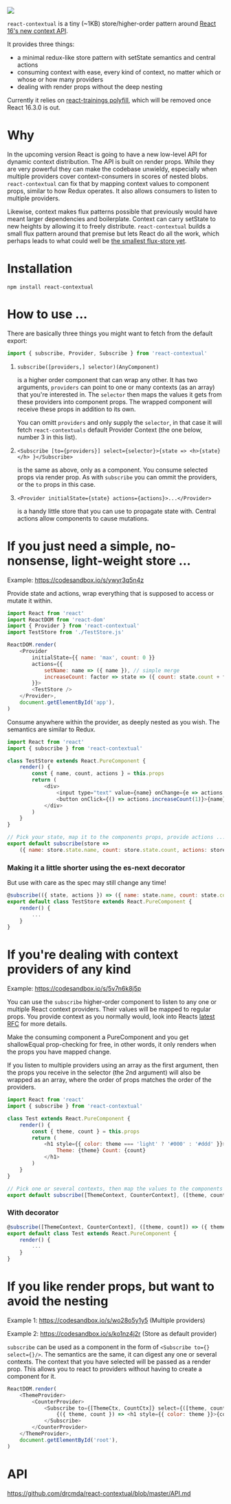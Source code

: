 ![](contextual.jpg)

`react-contextual` is a tiny (~1KB) store/higher-order pattern around [React 16's new context API](https://github.com/acdlite/rfcs/blob/new-version-of-context/text/0000-new-version-of-context.md).

It provides three things:

* a minimal redux-like store pattern with setState semantics and central actions
* consuming context with ease, every kind of context, no matter which or whose or how many providers
* dealing with render props without the deep nesting

Currently it relies on [react-trainings polyfill](https://github.com/ReactTraining/react-broadcast/tree/next), which will be removed once React 16.3.0 is out.

# Why

In the upcoming version React is going to have a new low-level API for dynamic context distribution. The API is built on render props. While they are very powerful they can make the codebase unwieldy, especially when multiple providers cover context-consumers in scores of nested blobs. `react-contextual` can fix that by mapping context values to component props, similar to how Redux operates. It also allows consumers to listen to multiple providers.

Likewise, context makes flux patterns possible that previously would have meant larger dependencies and boilerplate. Context can carry setState to new heights by allowing it to freely distribute. `react-contextual` builds a small flux pattern around that premise but lets React do all the work, which perhaps leads to what could well be [the smallest flux-store yet](https://github.com/drcmda/react-contextual/blob/master/src/store.js).

# Installation

    npm install react-contextual

# How to use ...

There are basically three things you might want to fetch from the default export:

```js
import { subscribe, Provider, Subscribe } from 'react-contextual'
```

1. `subscribe([providers,] selector)(AnyComponent)`

   is a higher order component that can wrap any other. It has two arguments, `providers` can point to one or many contexts (as an array) that you're interested in. The `selector` then maps the values it gets from these providers into component props. The wrapped component will receive these props in addition to its own. 
   
   You can omitt `providers` and only supply the `selector`, in that case it will fetch `react-contextuals` default Provider Context (the one below, number 3 in this list).

2. `<Subscribe [to={providers}] select={selector}>{state => <h>{state}</h> }</Subscribe>`

   is the same as above, only as a component. You consume selected props via render prop. As with `subscribe` you can ommit the providers, or the `to` props in this case.

3. `<Provider initialState={state} actions={actions}>...</Provider>`

   is a handy little store that you can use to propagate state with. Central actions allow components to cause mutations.

# If you just need a simple, no-nonsense, light-weight store ...

Example: https://codesandbox.io/s/ywyr3q5n4z

Provide state and actions, wrap everything that is supposed to access or mutate it within.

```js
import React from 'react'
import ReactDOM from 'react-dom'
import { Provider } from 'react-contextual'
import TestStore from './TestStore.js'

ReactDOM.render(
    <Provider
        initialState={{ name: 'max', count: 0 }}
        actions={{
            setName: name => ({ name }), // simple merge
            increaseCount: factor => state => ({ count: state.count + factor }), // functional merge
        }}>
        <TestStore />
    </Provider>,
    document.getElementById('app'),
)
```

Consume anywhere within the provider, as deeply nested as you wish. The semantics are similar to Redux.

```js
import React from 'react'
import { subscribe } from 'react-contextual'

class TestStore extends React.PureComponent {
    render() {
        const { name, count, actions } = this.props
        return (
            <div>
                <input type="text" value={name} onChange={e => actions.setName(e.target.value)} />
                <button onClick={() => actions.increaseCount(1)}>{name}: {count}</button>
            </div>
        )
    }
}

// Pick your state, map it to the components props, provide actions ...
export default subscribe(store => 
    ({ name: store.state.name, count: store.state.count, actions: store.actions }))(TestStore)
```

### Making it a little shorter using the es-next decorator

But use with care as the spec may still change any time!

```js
@subscribe(({ state, actions }) => ({ name: state.name, count: state.count, actions }))
export default class TestStore extends React.PureComponent {
    render() {
        ...
    }
}
```

# If you're dealing with context providers of any kind

Example: https://codesandbox.io/s/5v7n6k8j5p

You can use the `subscribe` higher-order component to listen to any one or multiple React context providers. Their values will be mapped to regular props. You provide context as you normally would, look into Reacts [latest RFC](https://github.com/acdlite/rfcs/blob/new-version-of-context/text/0000-new-version-of-context.md) for more details.

Make the consuming component a PureComponent and you get shallowEqual prop-checking for free, in other words, it only renders when the props you have mapped change.

If you listen to multiple providers using an array as the first argument, then the props you receive in the selector (the 2nd argument) will also be wrapped as an array, where the order of props matches the order of the providers. 

```js
import React from 'react'
import { subscribe } from 'react-contextual'

class Test extends React.PureComponent {
    render() {
        const { theme, count } = this.props
        return (
            <h1 style={{ color: theme === 'light' ? '#000' : '#ddd' }}>
                Theme: {theme} Count: {count}
            </h1>
        )
    }
}

// Pick one or several contexts, then map the values to the components props ...
export default subscribe([ThemeContext, CounterContext], ([theme, count]) => ({ theme, count }))(Test)
```

### With decorator

```js
@subscribe([ThemeContext, CounterContext], ([theme, count]) => ({ theme, count }))
export default class Test extends React.PureComponent {
    render() {
        ...
    }
}
```

# If you like render props, but want to avoid the nesting

Example 1: https://codesandbox.io/s/wo28o5y1y5 (Multiple providers)

Example 2: https://codesandbox.io/s/ko1nz4j2r (Store as default provider)

`subscribe` can be used as a component in the form of `<Subscribe to={} select={}/>`. The semantics are the same, it can digest any one or several contexts. The context that you have selected will be passed as a render prop. This allows you to react to providers without having to create a component for it.

```js
ReactDOM.render(
    <ThemeProvider>
        <CounterProvider>
            <Subscribe to={[ThemeCtx, CountCtx]} select={([theme, count]) => ({ theme, count })}>
                {({ theme, count }) => <h1 style={{ color: theme }}>{count}</h1>}
            </Subscribe>
        </CounterProvider>
    </ThemeProvider>,
    document.getElementById('root'),
)
```

# API

https://github.com/drcmda/react-contextual/blob/master/API.md

